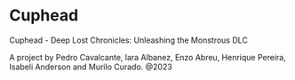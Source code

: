 # Cuphead
Cuphead - Deep Lost Chronicles: Unleashing the Monstrous DLC

A project by Pedro Cavalcante, lara Albanez, Enzo Abreu, Henrique Pereira, Isabeli Anderson and Murilo Curado. @2023
